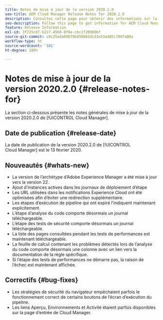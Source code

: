 ```yaml
---
title: Notes de mise à jour de la version 2020.2.0
seo-title: AEM Cloud Manager Release Notes for 2020.2.0
description: Consultez cette page pour obtenir des informations sur la version 2020.2.0 de Cloud Manager.
seo-description: Follow this page to get information for AEM Cloud Manager Release 2020.2.0
feature: Release Information
exl-id: 3f225c07-b217-4568-8f8e-cbc1f20989bf
source-git-commit: c0c25ada09879b850883dcd1e53ad05c7087a80a
workflow-type: ht
source-wordcount: '181'
ht-degree: 100%

---
```


# Notes de mise à jour de la version 2020.2.0 {#release-notes-for}

La section ci-dessous présente les notes générales de mise à jour de la version 2020.2.0 de [!UICONTROL Cloud Manager].

## Date de publication {#release-date}

La date de publication de la version 2020.2.0 de [!UICONTROL Cloud Manager] est le 13 février 2020.

## Nouveautés {#whats-new}

* La version de l’archétype d’Adobe Experience Manager a été mise à jour vers la version 22.
* Ajout d’instances actives dans les journaux de déploiement d’étape
* Les URL utilisées dans les notifications Experience Cloud ont été optimisées afin d’éviter une redirection supplémentaire.
* Les étapes d’exécution de pipeline qui ont expiré l’indiquent maintenant explicitement.
* L’étape d’analyse du code comporte désormais un journal téléchargeable.
* L’étape des tests de sécurité comporte désormais un journal téléchargeable.
* La liste des pages consultées pendant les tests de performances est maintenant téléchargeable.
* La feuille de calcul contenant les problèmes détectés lors de l’analyse du code comporte désormais une colonne avec un lien vers la documentation de la règle spécifique.
* Si l’étape des tests de performances ne démarre pas, la raison de l’échec est maintenant affichée.

## Correctifs {#bug-fixes}

* Les stratégies de sécurité du navigateur empêchaient parfois le fonctionnement correct de certains boutons de l’écran d’exécution du pipeline.
* Les liens Aperçu, Environnements et Activité étaient parfois disponibles sur la page d’entrée de Cloud Manager.
